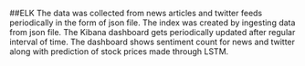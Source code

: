 ##ELK
The data was collected from news articles and twitter feeds periodically in the form of json file. The index was created by ingesting data from json file. The Kibana dashboard gets periodically updated after regular interval of time. The dashboard shows sentiment count for news and twitter along with prediction of stock prices made through LSTM.
